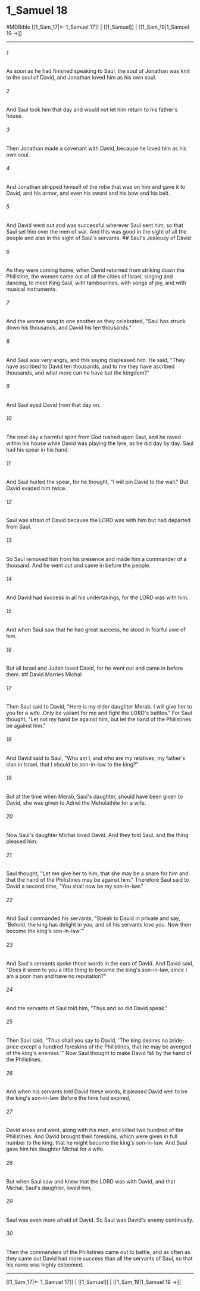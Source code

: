 # 1_Samuel 18
#MDBible
[[1_Sam_17|← 1_Samuel 17]] | [[1_Samuel]] | [[1_Sam_19|1_Samuel 19 →]]

***

###### 1 
As soon as he had finished speaking to Saul, the soul of Jonathan was knit to the soul of David, and Jonathan loved him as his own soul. 

###### 2 
And Saul took him that day and would not let him return to his father's house. 

###### 3 
Then Jonathan made a covenant with David, because he loved him as his own soul. 

###### 4 
And Jonathan stripped himself of the robe that was on him and gave it to David, and his armor, and even his sword and his bow and his belt. 

###### 5 
And David went out and was successful wherever Saul sent him, so that Saul set him over the men of war. And this was good in the sight of all the people and also in the sight of Saul's servants. ## Saul's Jealousy of David 

###### 6 
As they were coming home, when David returned from striking down the Philistine, the women came out of all the cities of Israel, singing and dancing, to meet King Saul, with tambourines, with songs of joy, and with musical instruments. 

###### 7 
And the women sang to one another as they celebrated, "Saul has struck down his thousands, and David his ten thousands." 

###### 8 
And Saul was very angry, and this saying displeased him. He said, "They have ascribed to David ten thousands, and to me they have ascribed thousands, and what more can he have but the kingdom?" 

###### 9 
And Saul eyed David from that day on. 

###### 10 
The next day a harmful spirit from God rushed upon Saul, and he raved within his house while David was playing the lyre, as he did day by day. Saul had his spear in his hand. 

###### 11 
And Saul hurled the spear, for he thought, "I will pin David to the wall." But David evaded him twice. 

###### 12 
Saul was afraid of David because the LORD was with him but had departed from Saul. 

###### 13 
So Saul removed him from his presence and made him a commander of a thousand. And he went out and came in before the people. 

###### 14 
And David had success in all his undertakings, for the LORD was with him. 

###### 15 
And when Saul saw that he had great success, he stood in fearful awe of him. 

###### 16 
But all Israel and Judah loved David, for he went out and came in before them. ## David Marries Michal 

###### 17 
Then Saul said to David, "Here is my elder daughter Merab. I will give her to you for a wife. Only be valiant for me and fight the LORD's battles." For Saul thought, "Let not my hand be against him, but let the hand of the Philistines be against him." 

###### 18 
And David said to Saul, "Who am I, and who are my relatives, my father's clan in Israel, that I should be son-in-law to the king?" 

###### 19 
But at the time when Merab, Saul's daughter, should have been given to David, she was given to Adriel the Meholathite for a wife. 

###### 20 
Now Saul's daughter Michal loved David. And they told Saul, and the thing pleased him. 

###### 21 
Saul thought, "Let me give her to him, that she may be a snare for him and that the hand of the Philistines may be against him." Therefore Saul said to David a second time, "You shall now be my son-in-law." 

###### 22 
And Saul commanded his servants, "Speak to David in private and say, 'Behold, the king has delight in you, and all his servants love you. Now then become the king's son-in-law.'" 

###### 23 
And Saul's servants spoke those words in the ears of David. And David said, "Does it seem to you a little thing to become the king's son-in-law, since I am a poor man and have no reputation?" 

###### 24 
And the servants of Saul told him, "Thus and so did David speak." 

###### 25 
Then Saul said, "Thus shall you say to David, 'The king desires no bride-price except a hundred foreskins of the Philistines, that he may be avenged of the king's enemies.'" Now Saul thought to make David fall by the hand of the Philistines. 

###### 26 
And when his servants told David these words, it pleased David well to be the king's son-in-law. Before the time had expired, 

###### 27 
David arose and went, along with his men, and killed two hundred of the Philistines. And David brought their foreskins, which were given in full number to the king, that he might become the king's son-in-law. And Saul gave him his daughter Michal for a wife. 

###### 28 
But when Saul saw and knew that the LORD was with David, and that Michal, Saul's daughter, loved him, 

###### 29 
Saul was even more afraid of David. So Saul was David's enemy continually. 

###### 30 
Then the commanders of the Philistines came out to battle, and as often as they came out David had more success than all the servants of Saul, so that his name was highly esteemed. 

***

[[1_Sam_17|← 1_Samuel 17]] | [[1_Samuel]] | [[1_Sam_19|1_Samuel 19 →]]

